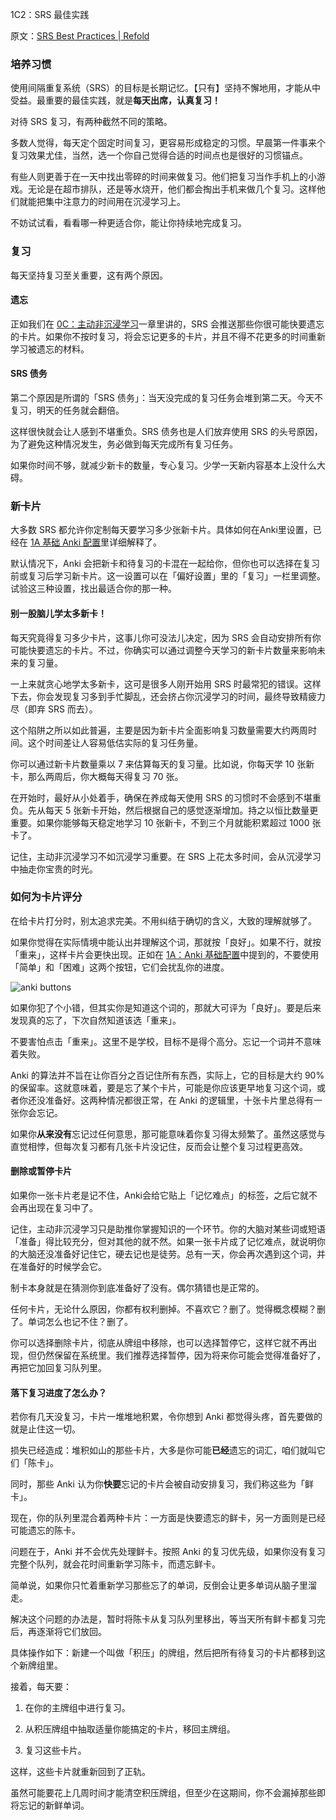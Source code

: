 1C2：SRS 最佳实践

原文：[SRS Best Practices | Refold](https://refold.la/roadmap/stage-1/c/srs-best-practices)

### 培养习惯

使用间隔重复系统（SRS）的目标是长期记忆。【只有】坚持不懈地用，才能从中受益。最重要的最佳实践，就是**每天出席，认真复习！**

对待 SRS 复习，有两种截然不同的策略。

多数人觉得，每天定个固定时间复习，更容易形成稳定的习惯。早晨第一件事来个复习效果尤佳，当然，选一个你自己觉得合适的时间点也是很好的习惯锚点。

有些人则更善于在一天中找出零碎的时间来做复习。他们把复习当作手机上的小游戏。无论是在超市排队，还是等水烧开，他们都会掏出手机来做几个复习。这样他们就能把集中注意力的时间用在沉浸学习上。

不妨试试看，看看哪一种更适合你，能让你持续地完成复习。

### 复习

每天坚持复习至关重要，这有两个原因。

#### 遗忘

正如我们在 [0C：主动非沉浸学习](https://refold.la/roadmap/stage-0/c/active-study)一章里讲的，SRS 会推送那些你很可能快要遗忘的卡片。如果你不按时复习，将会忘记更多的卡片，并且不得不花更多的时间重新学习被遗忘的材料。

#### SRS 债务

第二个原因是所谓的「SRS 债务」：当天没完成的复习任务会堆到第二天。今天不复习，明天的任务就会翻倍。

这样很快就会让人感到不堪重负。SRS 债务也是人们放弃使用 SRS 的头号原因，为了避免这种情况发生，务必做到每天完成所有复习任务。

如果你时间不够，就减少新卡的数量，专心复习。少学一天新内容基本上没什么大碍。

### 新卡片

大多数 SRS 都允许你定制每天要学习多少张新卡片。具体如何在Anki里设置，已经在 [1A 基础 Anki 配置](https://refold.la/roadmap/stage-1/a/anki-setup)里详细解释了。

默认情况下，Anki 会把新卡和待复习的卡混在一起给你，但你也可以选择在复习前或复习后学习新卡片。这一设置可以在「偏好设置」里的「复习」一栏里调整。试验这三种设置，找出最适合你的那一种。

#### 别一股脑儿学太多新卡！

每天究竟得复习多少卡片，这事儿你可没法儿决定，因为 SRS 会自动安排所有你可能快要遗忘的卡片。不过，你确实可以通过调整今天学习的新卡片数量来影响未来的复习量。

一上来就贪心地学太多新卡，这可是很多人刚开始用 SRS 时最常犯的错误。这样下去，你会发现复习多到手忙脚乱，还会挤占你沉浸学习的时间，最终导致精疲力尽（即弃 SRS 而去）。

这个陷阱之所以如此普遍，主要是因为新卡片全面影响复习数量需要大约两周时间。这个时间差让人容易低估实际的复习任务量。

你可以通过新卡片数量乘以 7 来估算每天的复习量。比如说，你每天学 10 张新卡，那么两周后，你大概每天得复习 70 张。

在开始时，最好从小处着手，确保在养成每天使用 SRS 的习惯时不会感到不堪重负。先从每天 5 张新卡开始，然后根据自己的感觉逐渐增加。持之以恒比数量更重要。如果你能够每天稳定地学习 10 张新卡，不到三个月就能积累超过 1000 张卡了。

记住，主动非沉浸学习不如沉浸学习重要。在 SRS 上花太多时间，会从沉浸学习中抽走你宝贵的时光。

### 如何为卡片评分

在给卡片打分时，别太追求完美。不用纠结于确切的含义，大致的理解就够了。

如果你觉得在实际情境中能认出并理解这个词，那就按「良好」。如果不行，就按「重来」，这样卡片会更快出现。正如在 [1A：Anki 基础配置](https://refold.la/roadmap/stage-1/a/anki-setup)中提到的，不要使用「简单」和「困难」这两个按钮，它们会扰乱你的进度。

![anki buttons](https://refold.la/static/963b73962871470c74f5b002b9a5bc33/77a9e/anki-buttons.png)

如果你犯了个小错，但其实你是知道这个词的，那就大可评为「良好」。要是后来发现真的忘了，下次自然知道该选「重来」。

不要害怕点击「重来」。这里不是学校，目标不是得个高分。忘记一个词并不意味着失败。

Anki 的算法并不旨在让你百分之百记住所有东西，实际上，它的目标是大约 90% 的保留率。这就意味着，要是忘了某个卡片，可能是你应该更早地复习这个词，或者你还没准备好。这两种情况都很正常，在 Anki 的逻辑里，十张卡片里总得有一张你会忘记。

如果你**从来没有**忘记过任何意思，那可能意味着你复习得太频繁了。虽然这感觉与直觉相悖，但每次复习都有几张卡片没记住，反而会让整个复习过程更高效。

#### 删除或暂停卡片

如果你一张卡片老是记不住，Anki会给它贴上「记忆难点」的标签，之后它就不会再出现在复习中了。

记住，主动非沉浸学习只是助推你掌握知识的一个环节。你的大脑对某些词或短语「准备」得比较充分，但对其他的就不然。如果一张卡片成了记忆难点，就说明你的大脑还没准备好记住它，硬去记也是徒劳。总有一天，你会再次遇到这个词，并在准备好的时候学会它。

制卡本身就是在猜测你到底准备好了没有。偶尔猜错也是正常的。

任何卡片，无论什么原因，你都有权利删掉。不喜欢它？删了。觉得概念模糊？删了。单词怎么也记不住？删了。

你可以选择删除卡片，彻底从牌组中移除，也可以选择暂停它，这样它就不再出现，但仍然保留在系统里。我们推荐选择暂停，因为将来你可能会觉得准备好了，再把它加回复习队列里。

#### 落下复习进度了怎么办？

若你有几天没复习，卡片一堆堆地积累，令你想到 Anki 都觉得头疼，首先要做的就是止住这一切。

损失已经造成：堆积如山的那些卡片，大多是你可能**已经**遗忘的词汇，咱们就叫它们「陈卡」。

同时，那些 Anki 认为你**快要**忘记的卡片会被自动安排复习，我们称这些为「鲜卡」。

现在，你的队列里混合着两种卡片：一方面是快要遗忘的鲜卡，另一方面则是已经可能遗忘的陈卡。

问题在于，Anki 并不会优先处理鲜卡。按照 Anki 的复习优先级，如果你没有复习完整个队列，就会花时间重新学习陈卡，而遗忘鲜卡。

简单说，如果你只忙着重新学习那些忘了的单词，反倒会让更多单词从脑子里溜走。

解决这个问题的办法是，暂时将陈卡从复习队列里移出，等当天所有鲜卡都复习完后，再逐渐将它们放回。

具体操作如下：新建一个叫做「积压」的牌组，然后把所有待复习的卡片都移到这个新牌组里。

接着，每天要：

1. 在你的主牌组中进行复习。

2. 从积压牌组中抽取适量你能搞定的卡片，移回主牌组。

3. 复习这些卡片。

这样，这些卡片就重新回到了正轨。

虽然可能要花上几周时间才能清空积压牌组，但至少在这期间，你不会漏掉那些即将忘记的新鲜单词。